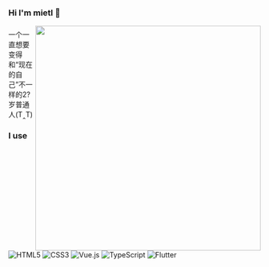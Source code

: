 
### Hi I'm mietl 👋


<img align="right" width="450px" src="https://github-readme-stats-one-bice.vercel.app/api?username=nexmie&show_icons=true&include_all_commits=true&count_private=true&role=OWNER,ORGANIZATION_MEMBER">

###
<p>一个一直想要变得和“现在的自己”不一样的2?岁普通人(T‸T)</p>

### I use

<p>
  <img alt="HTML5" src="https://img.shields.io/badge/-HTML5-e2470f?style=flat&logo=html5&logoColor=white" />
  <img alt="CSS3" src="https://img.shields.io/badge/-CSS3-1b73ba?style=flat&logo=css3&logoColor=white" />
  <img alt="Vue.js" src="https://img.shields.io/badge/-Vue.js-4fc08d?style=flat&logo=vue.js&logoColor=white" />
  <img alt="TypeScript" src="https://img.shields.io/badge/TypeScript-%23007ACC.svg?logo=typescript&logoColor=white&style=flat" />
  <img alt="Flutter" src="https://img.shields.io/badge/Flutter-%2302569B.svg?logo=flutter&logoColor=white&style=flat" />
</p>





